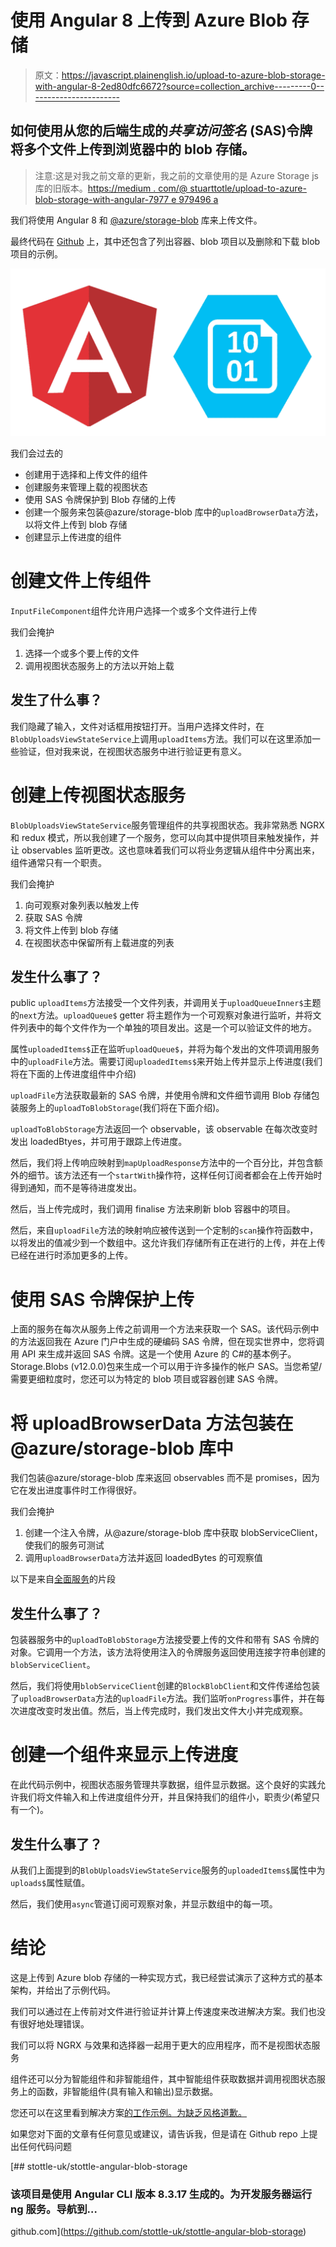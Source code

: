 # 使用 Angular 8 上传到 Azure Blob 存储

> 原文：<https://javascript.plainenglish.io/upload-to-azure-blob-storage-with-angular-8-2ed80dfc6672?source=collection_archive---------0----------------------->

## 如何使用从您的后端生成的*共享访问签名* (SAS)令牌将多个文件上传到浏览器中的 blob 存储。

> 注意:这是对我之前文章的更新，我之前的文章使用的是 Azure Storage js 库的旧版本。[https://medium . com/@ stuarttotle/upload-to-azure-blob-storage-with-angular-7977 e 979496 a](https://medium.com/@stuarttottle/upload-to-azure-blob-storage-with-angular-7977e979496a)

我们将使用 Angular 8 和 [@azure/storage-blob](https://www.npmjs.com/package/@azure/storage-blob) 库来上传文件。

最终代码在 [Github](https://github.com/stottle-uk/stottle-angular-blob-storage) 上，其中还包含了列出容器、blob 项目以及删除和下载 blob 项目的示例。

![](img/8a554496e5df623e5ca641de9855e937.png)

我们会过去的

*   创建用于选择和上传文件的组件
*   创建服务来管理上载的视图状态
*   使用 SAS 令牌保护到 Blob 存储的上传
*   创建一个服务来包装@azure/storage-blob 库中的`uploadBrowserData`方法，以将文件上传到 blob 存储
*   创建显示上传进度的组件

# 创建文件上传组件

`InputFileComponent`组件允许用户选择一个或多个文件进行上传

我们会掩护

1.  选择一个或多个要上传的文件
2.  调用视图状态服务上的方法以开始上载

## 发生了什么事？

我们隐藏了输入，文件对话框用按钮打开。当用户选择文件时，在`BlobUploadsViewStateService`上调用`uploadItems`方法。我们可以在这里添加一些验证，但对我来说，在视图状态服务中进行验证更有意义。

# 创建上传视图状态服务

`BlobUploadsViewStateService`服务管理组件的共享视图状态。我非常熟悉 NGRX 和 redux 模式，所以我创建了一个服务，您可以向其中提供项目来触发操作，并让 observables 监听更改。这也意味着我们可以将业务逻辑从组件中分离出来，组件通常只有一个职责。

我们会掩护

1.  向可观察对象列表以触发上传
2.  获取 SAS 令牌
3.  将文件上传到 blob 存储
4.  在视图状态中保留所有上载进度的列表

## 发生什么事了？

public `uploadItems`方法接受一个文件列表，并调用关于`uploadQueueInner$`主题的`next`方法。`uploadQueue$` getter 将主题作为一个可观察对象进行监听，并将文件列表中的每个文件作为一个单独的项目发出。这是一个可以验证文件的地方。

属性`uploadedItems$`正在监听`uploadQueue$`，并将为每个发出的文件项调用服务中的`uploadFile`方法。需要订阅`uploadedItems$`来开始上传并显示上传进度(我们将在下面的上传进度组件中介绍)

`uploadFile`方法获取最新的 SAS 令牌，并使用令牌和文件细节调用 Blob 存储包装服务上的`uploadToBlobStorage`(我们将在下面介绍)。

`uploadToBlobStorage`方法返回一个 observable，该 observable 在每次改变时发出 loadedBtyes，并可用于跟踪上传进度。

然后，我们将上传响应映射到`mapUploadResponse`方法中的一个百分比，并包含额外的细节。该方法还有一个`startWith`操作符，这样任何订阅者都会在上传开始时得到通知，而不是等待进度发出。

然后，当上传完成时，我们调用 finalise 方法来刷新 blob 容器中的项目。

然后，来自`uploadFile`方法的映射响应被传送到一个定制的`scan`操作符函数中，以将发出的值减少到一个数组中。这允许我们存储所有正在进行的上传，并在上传已经在进行时添加更多的上传。

# 使用 SAS 令牌保护上传

上面的服务在每次从服务上传之前调用一个方法来获取一个 SAS。该代码示例中的方法返回我在 Azure 门户中生成的硬编码 SAS 令牌，但在现实世界中，您将调用 API 来生成并返回 SAS 令牌。这是一个使用 Azure 的 C#的基本例子。Storage.Blobs (v12.0.0)包来生成一个可以用于许多操作的帐户 SAS。当您希望/需要更细粒度时，您还可以为特定的 blob 项目或容器创建 SAS 令牌。

# 将 uploadBrowserData 方法包装在@azure/storage-blob 库中

我们包装@azure/storage-blob 库来返回 observables 而不是 promises，因为它在发出进度事件时工作得很好。

我们会掩护

1.  创建一个注入令牌，从@azure/storage-blob 库中获取 blobServiceClient，使我们的服务可测试
2.  调用`uploadBrowserData`方法并返回 loadedBytes 的可观察值

以下是来自[全面服务](https://github.com/stottle-uk/stottle-angular-blob-storage/blob/master/src/app/azure-storage/services/blob-storage.service.ts)的片段

## 发生什么事了？

包装器服务中的`uploadToBlobStorage`方法接受要上传的文件和带有 SAS 令牌的对象。它调用一个方法，该方法将使用注入的令牌服务返回使用连接字符串创建的`blobServiceClient`。

然后，我们将使用`blobServiceClient`创建的`BlockBlobClient`和文件传递给包装了`uploadBrowserData`方法的`uploadFile`方法。我们监听`onProgress`事件，并在每次进度改变时发出值。然后，当上传完成时，我们发出文件大小并完成观察。

# 创建一个组件来显示上传进度

在此代码示例中，视图状态服务管理共享数据，组件显示数据。这个良好的实践允许我们将文件输入和上传进度组件分开，并且保持我们的组件小，职责少(希望只有一个)。

## 发生什么事了？

从我们上面提到的`BlobUploadsViewStateService`服务的`uploadedItems$`属性中为`uploads$`属性赋值。

然后，我们使用`async`管道订阅可观察对象，并显示数组中的每一项。

# 结论

这是上传到 Azure blob 存储的一种实现方式，我已经尝试演示了这种方式的基本架构，并给出了示例代码。

我们可以通过在上传前对文件进行验证并计算上传速度来改进解决方案。我们也没有很好地处理错误。

我们可以将 NGRX 与效果和选择器一起用于更大的应用程序，而不是视图状态服务

组件还可以分为智能组件和非智能组件，其中智能组件获取数据并调用视图状态服务上的函数，非智能组件(具有输入和输出)显示数据。

您还可以在这里看到解决方案[的工作示例。为缺乏风格道歉。](https://stottle-blob-storage-angular.azurewebsites.net/)

如果您对下面的文章有任何意见或建议，请告诉我，但是请在 Github repo 上提出任何代码问题

[](https://github.com/stottle-uk/stottle-angular-blob-storage) [## stottle-uk/stottle-angular-blob-storage

### 该项目是使用 Angular CLI 版本 8.3.17 生成的。为开发服务器运行 ng 服务。导航到…

github.com](https://github.com/stottle-uk/stottle-angular-blob-storage)